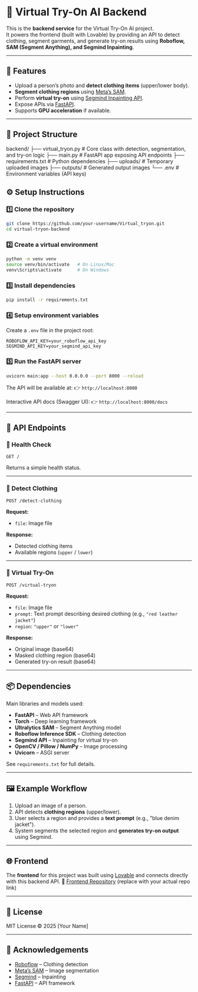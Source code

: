 # 👗 Virtual Try-On AI Backend

This is the **backend service** for the Virtual Try-On AI project.  
It powers the frontend (built with Lovable) by providing an API to detect clothing, segment garments, and generate try-on results using **Roboflow, SAM (Segment Anything), and Segmind Inpainting**.

---

## 🚀 Features
- Upload a person’s photo and **detect clothing items** (upper/lower body).
- **Segment clothing regions** using [Meta’s SAM](https://segment-anything.com/).
- Perform **virtual try-on** using [Segmind Inpainting API](https://segmind.com/).
- Expose APIs via [FastAPI](https://fastapi.tiangolo.com/).
- Supports **GPU acceleration** if available.

---
## 📂 Project Structure


backend/
├── virtual\_tryon.py      # Core class with detection, segmentation, and try-on logic
├── main.py               # FastAPI app exposing API endpoints
├── requirements.txt      # Python dependencies
├── uploads/              # Temporary uploaded images
├── outputs/              # Generated output images
└── .env                  # Environment variables (API keys)



## ⚙️ Setup Instructions

### 1️⃣ Clone the repository
```bash
git clone https://github.com/your-username/Virtual_tryon.git
cd virtual-tryon-backend
````

### 2️⃣ Create a virtual environment

```bash
python -m venv venv
source venv/bin/activate   # On Linux/Mac
venv\Scripts\activate      # On Windows
```

### 3️⃣ Install dependencies

```bash
pip install -r requirements.txt
```

### 4️⃣ Setup environment variables

Create a `.env` file in the project root:

```
ROBOFLOW_API_KEY=your_roboflow_api_key
SEGMIND_API_KEY=your_segmind_api_key
```

### 5️⃣ Run the FastAPI server

```bash
uvicorn main:app --host 0.0.0.0 --port 8000 --reload
```

The API will be available at:
👉 `http://localhost:8000`

Interactive API docs (Swagger UI):
👉 `http://localhost:8000/docs`

---

## 📡 API Endpoints

### 🔹 Health Check

```http
GET /
```

Returns a simple health status.

---

### 🔹 Detect Clothing

```http
POST /detect-clothing
```

**Request:**

* `file`: Image file

**Response:**

* Detected clothing items
* Available regions (`upper` / `lower`)

---

### 🔹 Virtual Try-On

```http
POST /virtual-tryon
```

**Request:**

* `file`: Image file
* `prompt`: Text prompt describing desired clothing (e.g., `"red leather jacket"`)
* `region`: `"upper"` or `"lower"`

**Response:**

* Original image (base64)
* Masked clothing region (base64)
* Generated try-on result (base64)

---

## 📦 Dependencies

Main libraries and models used:

* **FastAPI** – Web API framework
* **Torch** – Deep learning framework
* **Ultralytics SAM** – Segment Anything model
* **Roboflow Inference SDK** – Clothing detection
* **Segmind API** – Inpainting for virtual try-on
* **OpenCV / Pillow / NumPy** – Image processing
* **Uvicorn** – ASGI server

See `requirements.txt` for full details.

---

## 🖼️ Example Workflow

1. Upload an image of a person.
2. API detects **clothing regions** (upper/lower).
3. User selects a region and provides a **text prompt** (e.g., "blue denim jacket").
4. System segments the selected region and **generates try-on output** using Segmind.

---

## 🌐 Frontend

The **frontend** for this project was built using [Lovable](https://lovable.dev) and connects directly with this backend API.
🔗 [Frontend Repository](https://github.com/your-username/virtual-tryon-frontend) (replace with your actual repo link)

---

## 📜 License

MIT License © 2025 \[Your Name]

---

## 🙌 Acknowledgements

* [Roboflow](https://roboflow.com/) – Clothing detection
* [Meta’s SAM](https://segment-anything.com/) – Image segmentation
* [Segmind](https://segmind.com/) – Inpainting
* [FastAPI](https://fastapi.tiangolo.com/) – API framework

```



